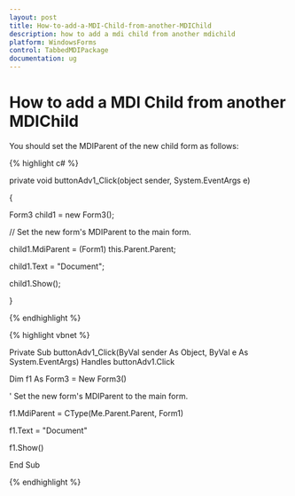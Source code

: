 ```yaml
---
layout: post
title: How-to-add-a-MDI-Child-from-another-MDIChild
description: how to add a mdi child from another mdichild
platform: WindowsForms
control: TabbedMDIPackage
documentation: ug
---
```


# How to add a MDI Child from another MDIChild

You should set the MDIParent of the new child form as follows:

{% highlight c# %} 



private void buttonAdv1_Click(object sender, System.EventArgs e) 

{ 

Form3 child1 = new Form3(); 

// Set the new form's MDIParent to the main form. 

child1.MdiParent = (Form1) this.Parent.Parent; 

child1.Text = "Document"; 

child1.Show(); 

} 

{% endhighlight %}

{% highlight vbnet %}



Private Sub buttonAdv1_Click(ByVal sender As Object, ByVal e As System.EventArgs) Handles buttonAdv1.Click

Dim f1 As Form3 = New Form3()

' Set the new form's MDIParent to the main form. 

f1.MdiParent = CType(Me.Parent.Parent, Form1)

f1.Text = "Document"

f1.Show()

End Sub

{% endhighlight %}

